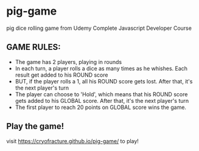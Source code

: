 # pig-game
pig dice rolling game from Udemy Complete Javascript Developer Course

## GAME RULES:

- The game has 2 players, playing in rounds
- In each turn, a player rolls a dice as many times as he whishes. Each result get added to his ROUND score
- BUT, if the player rolls a 1, all his ROUND score gets lost. After that, it's the next player's turn
- The player can choose to 'Hold', which means that his ROUND score gets added to his GLOBAL score. After that, it's the next player's turn
- The first player to reach 20 points on GLOBAL score wins the game.

## Play the game!
visit https://cryofracture.github.io/pig-game/ to play!
